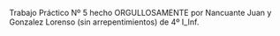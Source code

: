 Trabajo Práctico Nº 5 hecho ORGULLOSAMENTE por Nancuante Juan y Gonzalez Lorenso (sin arrepentimientos) de 4º I_Inf.
